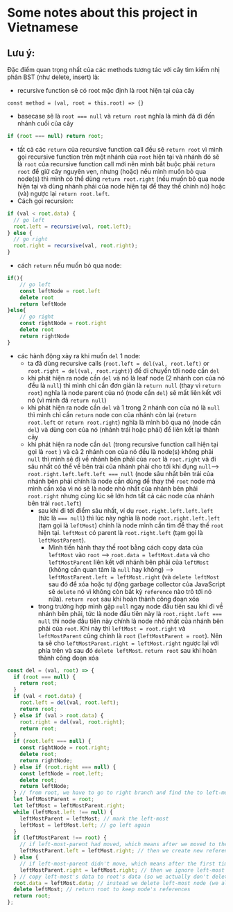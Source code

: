 # Some notes about this project in Vietnamese

## Lưu ý:

Đặc điểm quan trọng nhất của các methods tương tác với cây tìm kiếm nhị phân BST (như delete, insert) là:

- recursive function sẽ có root mặc định là root hiện tại của cây

```
const method = (val, root = this.root) => {}
```

- basecase sẽ là `root === null` và `return root` nghĩa là mình đã đi đến nhánh cuối của cây

```jsx
if (root === null) return root;
```

- tất cả các `return` của recursive function call đều sẽ `return root` vì mình gọi recursive function trên một nhánh của `root` hiện tại và nhánh đó sẽ là `root` của recursive function call mới nên mình bắt buộc phải `return root` để giữ cây nguyên vẹn, nhưng (hoặc) nếu mình muốn bỏ qua node(s) thì mình có thể dùng `return root.right` (nếu muốn bỏ qua node hiện tại và dùng nhánh phải của node hiện tại để thay thế chính nó) hoặc (và) ngược lại `return root.left`.
- Cách gọi recursion:

```jsx
if (val < root.data) {
  // go left
  root.left = recursive(val, root.left);
} else {
  // go right
  root.right = recursive(val, root.right);
}
```

- cách `return` nếu muốn bỏ qua node:

```jsx
if(){
	// go left
	const leftNode = root.left
	delete root
	return leftNode
}else{
	// go right
	const rightNode = root.right
	delete root
	return rightNode
}
```

- các hành động xảy ra khi muốn `del` 1 node:
  - ta đã dùng recursive calls (`root.left = del(val, root.left)` or `root.right = del(val, root.right)`) để di chuyển tới node cần `del`
  - khi phát hiện ra node cần `del` và nó là leaf node (2 nhánh con của nó đều là `null`) thì mình chỉ cần đơn giản là `return null` (thay vì `return root`) nghĩa là node parent của nó (node cần `del`) sẽ mất liên kết với nó (vì mình đã `return null`)
  - khi phát hiện ra node cần `del` và 1 trong 2 nhánh con của nó là `null` thì mình chỉ cần `return` node con của nhánh còn lại (`return root.left` or `return root.right`) nghĩa là mình bỏ qua nó (node cần `del`) và dùng con của nó (nhánh trái hoặc phải) để liên kết lại thành cây
  - khi phát hiện ra node cần `del` (trong recursive function call hiện tại gọi là `root` ) và cả 2 nhánh con của nó đều là node(s) không phải `null` thì mình sẽ đi về nhánh bên phải của `root` là `root.right` và đi sâu nhất có thể về bên trái của nhánh phải cho tới khi đụng `null`--> `root.right.left.left.left === null` (node sâu nhất bên trái của nhánh bên phải chính là node cần dùng để thay thế `root` node mà mình cần xóa vì nó sẽ là node nhỏ nhất của nhánh bên phải `root.right` nhưng cùng lúc sẽ lớn hơn tất cả các node của nhánh bên trái `root.left`)
    - sau khi đi tới điểm sâu nhất, ví dụ `root.right.left.left.left` (tức là `=== null`) thì lúc này nghĩa là node `root.right.left.left` (tạm gọi là `leftMost`) chính là node mình cần tìm để thay thế `root` hiện tại. `leftMost` có parent là `root.right.left` (tạm gọi là `leftMostParent`).
      - Mình tiến hành thay thế root bằng cách copy data của `leftMost` vào `root` --> `root.data = leftMost.data` và cho `leftMostParent` liên kết với nhánh bên phải của `leftMost` (không cần quan tâm là `null` hay không) --> `leftMostParent.left = leftMost.right` (và `delete leftMost` sau đó để xóa hoặc tự động garbage collector của JavaScript sẽ `delete` nó vì không còn bất kỳ `reference` nào trỏ tới nó nữa). `return root` sau khi hoàn thành công đoạn xóa
    - trong trường hợp mình gặp `null` ngay node đầu tiên sau khi đi về nhánh bên phải, tức là node đầu tiên này là `root.right.left === null` thì node đầu tiên này chính là node nhỏ nhất của nhánh bên phải của `root`. Khi này thì `leftMost = root.right` và `leftMostParent` cũng chính là `root` (`leftMostParent = root`). Nên ta sẽ cho `leftMostParent.right = leftMost.right` ngược lại với phía trên và sau đó `delete leftMost`. `return root` sau khi hoàn thành công đoạn xóa

```jsx
const del = (val, root) => {
  if (root === null) {
    return root;
  }
  if (val < root.data) {
    root.left = del(val, root.left);
    return root;
  } else if (val > root.data) {
    root.right = del(val, root.right);
    return root;
  }
  if (root.left === null) {
    const rightNode = root.right;
    delete root;
    return rightNode;
  } else if (root.right === null) {
    const leftNode = root.left;
    delete root;
    return leftNode;
  } // from root, we have to go to right branch and find the to left-most node, which will be used to take place of the root (which will be deleted) later, because the left-most node of the right branch is the smallest node to the right branch but always bigger than all the nodes on the left branch of current root. left-most-parent is used to store to node right before the left-most node so that we can easily replace the reference if we reach the left-most node (in case the left-most node is still having child (on the right))
  let leftMostParent = root;
  let leftMost = leftMostParent.right;
  while (leftMost.left !== null) {
    leftMostParent = leftMost; // mark the left-most
    leftMost = leftMost.left; // go left again
  }
  if (leftMostParent !== root) {
    // if left-most-parent had moved, which means after we moved to the right at first, there is still room for us to go left (left-most.left is not null)
    leftMostParent.left = leftMost.right; // then we create new reference for left-most-parent to ignore left-most and link straight to left-most.right (left-most.left===null) and left-most will be used to replace to current root
  } else {
    // if left-most-parent didn't move, which means after the first time we went to the right branch once and that node is null and the left-most-parent is still === current root.
    leftMostParent.right = leftMost.right; // then we ignore left-most node (which didn't take any move to the left at all) and assign new reference to left-most-parent
  } // copy left-most's data to root's data (so we actually don't delete it)
  root.data = leftMost.data; // instead we delete left-most node (we already did new connect references for it before deleting it)
  delete leftMost; // return root to keep node's references
  return root;
};
```

